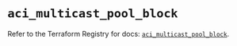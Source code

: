 # `aci_multicast_pool_block`

Refer to the Terraform Registry for docs: [`aci_multicast_pool_block`](https://registry.terraform.io/providers/ciscodevnet/aci/2.17.0/docs/resources/multicast_pool_block).
